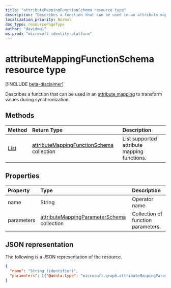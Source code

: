 ```yaml
---
title: "attributeMappingFunctionSchema resource type"
description: "Describes a function that can be used in an attribute mapping to transform values during synchronization."
localization_priority: Normal
doc_type: resourcePageType
author: "davidmu1"
ms.prod: "microsoft-identity-platform"
---
```


# attributeMappingFunctionSchema resource type

[!INCLUDE [beta-disclaimer](../../includes/beta-disclaimer.md)]

Describes a function that can be used in an [attribute mapping](synchronization-attributemapping.md) to transform values during synchronization.

## Methods

| Method		   | Return Type	|Description|
|:---------------|:--------|:----------|
|[List](../api/synchronization-synchronizationschema-functions.md) | [attributeMappingFunctionSchema](../resources/synchronization-attributemappingfunctionschema.md) collection|List supported attribute mapping functions.|

## Properties

| Property                   | Type                      | Description    |
|:---------------------------|:-------------------------|:---------------|
|name                        |String                    |Operator name. |
|parameters                  |[attributeMappingParameterSchema](../resources/synchronization-attributemappingparameterschema.md) collection  |Collection of function parameters.|

## JSON representation

The following is a JSON representation of the resource.

<!-- {
  "blockType": "resource",
  "optionalProperties": [

  ],
  "@odata.type": "microsoft.graph.attributeMappingFunctionSchema"
}-->

```json
{
  "name": "String (identifier)",
  "parameters": [{"@odata.type": "microsoft.graph.attributeMappingParameterSchema"}]
}

```

<!-- uuid: 8fcb5dbc-d5aa-4681-8e31-b001d5168d79
2015-10-25 14:57:30 UTC -->
<!--
{
  "type": "#page.annotation",
  "description": "attributeMappingFunctionSchema resource",
  "keywords": "",
  "section": "documentation",
  "tocPath": "",
  "suppressions": []
}
-->
